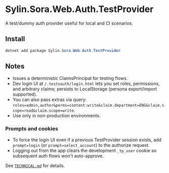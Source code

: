 ﻿# Sylin.Sora.Web.Auth.TestProvider

A test/dummy auth provider useful for local and CI scenarios.

## Install

```powershell
dotnet add package Sylin.Sora.Web.Auth.TestProvider
```

## Notes
- Issues a deterministic ClaimsPrincipal for testing flows.
- Dev login UI at `/.testoauth/login.html` lets you set roles, permissions, and arbitrary claims; persists to LocalStorage (persona export/import supported).
- You can also pass extras via query: `roles=admin,author&perms=content:write&claim.department=ENG&claim.scope=read&claim.scope=write`.
- Use only in non-production environments.

### Prompts and cookies
- To force the login UI even if a previous TestProvider session exists, add `prompt=login` (or `prompt=select_account`) to the authorize request.
- Logging out from the app clears the development `_tp_user` cookie so subsequent auth flows won't auto-approve.

See [`TECHNICAL.md`](TECHNICAL.md) for details.